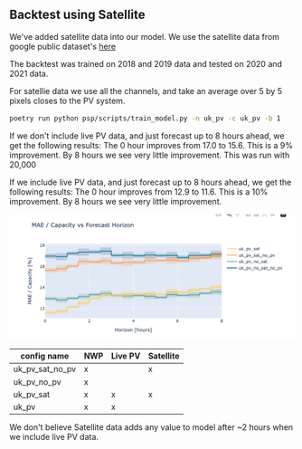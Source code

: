 ## Backtest using Satellite

We've added satellite data into our model. 
We use the satellite data from google public dataset's [here](gs://public-datasets-eumetsat-solar-forecasting/satellite/EUMETSAT/SEVIRI_RSS/v4/)

The backtest was trained on 2018 and 2019 data and tested on 2020 and 2021 data.

For satellie data we use all the channels, and take an average over 5 by 5 pixels closes to the PV system. 

```bash
poetry run python psp/scripts/train_model.py -n uk_pv -c uk_pv -b 1
```

If we don't include live PV data, and just forecast up to 8 hours ahead,
we get the following results:
The 0 hour improves from 17.0 to 15.6. This is a 9% improvement.
By 8 hours we see very little improvement.
This was run with 20,000 


If we include live PV data, and just forecast up to 8 hours ahead,
we get the following results:
The 0 hour improves from 12.9 to 11.6. This is a 10% improvement.
By 8 hours we see very little improvement.

![results](results.png)

| config name | NWP | Live PV | Satellite |
|-------------|-----|---------|-----------|
| uk_pv_sat_no_pv | x | | x |
| uk_pv_no_pv | x | | |
| uk_pv_sat | x | x | x |
| uk_pv | x | x | |


We don't believe Satellite data adds any value to model after ~2 hours when we include live PV data. 


